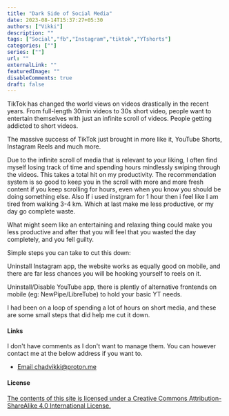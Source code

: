 ```yaml
---
title: "Dark Side of Social Media"
date: 2023-08-14T15:37:27+05:30
authors: ["Vikki"]
description: ""
tags: ["Social","fb","Instagram","tiktok","YTshorts"]
categories: [""]
series: [""]
url: ""
externalLink: ""
featuredImage: ""
disableComments: true
draft: false
---
```






TikTok has changed the world views on videos drastically in the recent years. From full-length 30min videos to 30s short video, people want to entertain themselves with just an infinite scroll of videos. People getting addicted to short videos.

The massive success of TikTok just brought in more like it, YouTube Shorts, Instagram Reels and much more.

Due to the infinite scroll of media that is relevant to your liking, I often find myself losing track of time and spending hours mindlessly swiping through the videos. This takes a total hit on my productivity. The recommendation system is so good to keep you in the scroll with more and more fresh content if you keep scrolling for hours, even when you know you should be doing something else. Also If i used instgram for 1 hour then i feel like I am tired from walking 3-4 km. Which at last make me less productive, or my day go complete waste.

What might seem like an entertaining and relaxing thing could make you less productive and after that you will feel that you wasted the day completely, and you fell guilty.

Simple steps you can take to cut this down:

Uninstall Instagram app, the website works as equally good on mobile, and there are far less chances you will be hooking yourself to reels on it.

Uninstall/Disable YouTube app, there is plently of alternative frontends on mobile (eg: NewPipe/LibreTube) to hold your basic YT needs.

I had been on a loop of spending a lot of hours on short media, and these are some small steps that did help me cut it down.

#### Links
I don't have comments as I don't want to manage them. You can however contact me at the below address if you want to.

 - [ Email chadvikki@proton.me](mailto:chadvikki@proton.me)



#### License 

[The contents of this site is licensed under a Creative Commons Attribution-ShareAlike 4.0 International License.](https://creativecommons.org/licenses/by-sa/4.0/)


